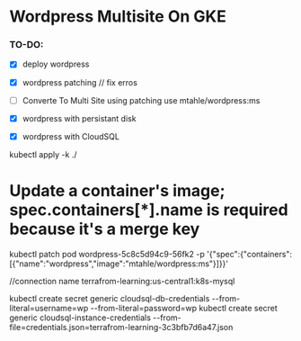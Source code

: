 # Wordpress Multisite On GKE


### TO-DO:

- [x] deploy wordpress
- [x] wordpress patching // fix erros
- [ ] Converte To Multi Site using patching use mtahle/wordpress:ms
- [x] wordpress with persistant disk
- [x] wordpress with CloudSQL


kubectl apply -k ./


# Update a container's image; spec.containers[*].name is required because it's a merge key
kubectl patch pod wordpress-5c8c5d94c9-56fk2 -p '{"spec":{"containers":[{"name":"wordpress","image":"mtahle/wordpress:ms"}]}}'

//connection name
terrafrom-learning:us-central1:k8s-mysql

kubectl create secret generic cloudsql-db-credentials --from-literal=username=wp --from-literal=password=wp
 kubectl create secret generic cloudsql-instance-credentials --from-file=credentials.json=terrafrom-learning-3c3bfb7d6a47.json 
